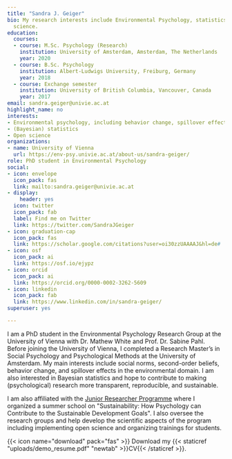```yaml
---
title: "Sandra J. Geiger"
bio: My research interests include Environmental Psychology, statistics, and Open
  science.
education:
  courses:
  - course: M.Sc. Psychology (Research)
    institution: University of Amsterdam, Amsterdam, The Netherlands
    year: 2020
  - course: B.Sc. Psychology
    institution: Albert-Ludwigs University, Freiburg, Germany
    year: 2018
  - course: Exchange semester
    institution: University of British Columbia, Vancouver, Canada
    year: 2017
email: sandra.geiger@univie.ac.at
highlight_name: no
interests:
- Environmental psychology, including behavior change, spillover effects, nature connectedness, risk communication
- (Bayesian) statistics
- Open science
organizations:
- name: University of Vienna
  url: https://env-psy.univie.ac.at/about-us/sandra-geiger/
role: PhD student in Environmental Psychology
social:
- icon: envelope
  icon_pack: fas
  link: mailto:sandra.geiger@univie.ac.at
- display:
    header: yes
  icon: twitter
  icon_pack: fab
  label: Find me on Twitter
  link: https://twitter.com/SandraJGeiger
- icon: graduation-cap
  icon_pack: fas
  link: https://scholar.google.com/citations?user=oi30zzUAAAAJ&hl=de#
- icon: osf
  icon_pack: ai
  link: https://osf.io/ejypz 
- icon: orcid
  icon_pack: ai
  link: https://orcid.org/0000-0002-3262-5609
- icon: linkedin
  icon_pack: fab
  link: https://www.linkedin.com/in/sandra-geiger/
superuser: yes

---
```


I am a PhD student in the Environmental Psychology Research Group at the University of Vienna with Dr. Mathew White and Prof. Dr. Sabine Pahl. Before joining the University of Vienna, I completed a Research Master’s in Social Psychology and Psychological Methods at the University of Amsterdam. My main interests include social norms, second-order beliefs, behavior change, and spillover effects in the environmental domain. I am also interested in Bayesian statistics and hope to contribute to making (psychological) research more transparent, reproducible, and sustainable. 

I am also affiliated with the [Junior Researcher Programme](https://jrp.pscholars.org) where I organized a summer school on "Sustainability: How Psychology can Contribute to the Sustainable Development Goals". I also oversee the research groups and help develop the scientific aspects of the program including implementing open science and organizing trainings for students.

{{< icon name="download" pack="fas" >}} Download my {{< staticref "uploads/demo_resume.pdf" "newtab" >}}CV{{< /staticref >}}.
